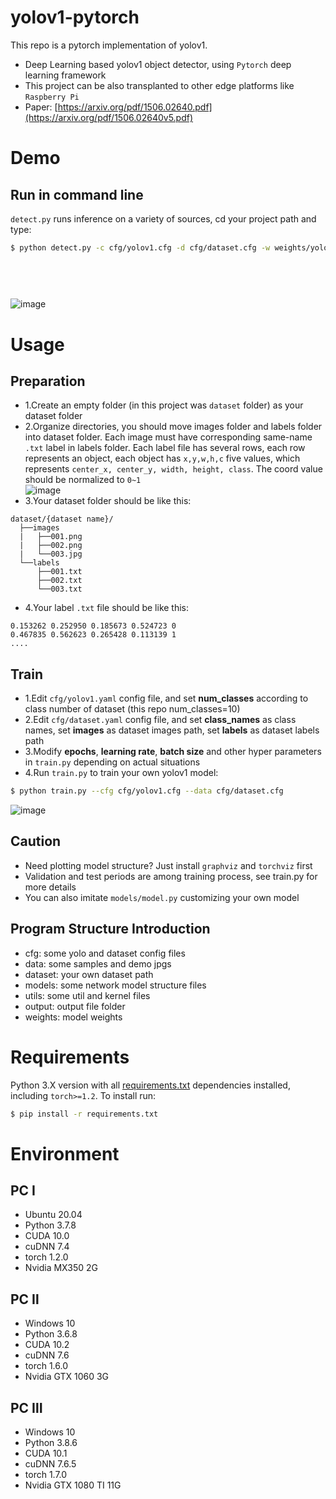 # yolov1-pytorch

This repo is a pytorch implementation of yolov1.

* Deep Learning based yolov1 object detector, using `Pytorch` deep learning framework
* This project can be also transplanted to other edge platforms like `Raspberry Pi`
* Paper: [https://arxiv.org/pdf/1506.02640.pdf](https://arxiv.org/pdf/1506.02640v5.pdf)

# Demo

## Run in command line

`detect.py` runs inference on a variety of sources, cd your project path and type:

```bash
$ python detect.py -c cfg/yolov1.cfg -d cfg/dataset.cfg -w weights/yolov1.pth --source 0  # webcam
                                                                                       file.jpg  # image 
                                                                                       file.mp4  # video
                                                                                       path/*.jpg # img folder path
                                                                                       path/*.mp4 # video folder path
```

![image](https://github.com/ivanwhaf/yolov1-pytorch/blob/master/data/samples/test_predict.jpg)

# Usage

## Preparation

* 1.Create an empty folder (in this project was `dataset` folder) as your dataset folder
* 2.Organize directories, you should move images folder and labels folder into dataset folder. Each image must have
  corresponding same-name `.txt` label in labels folder. Each label file has several rows, each row represents an
  object, each object has `x,y,w,h,c` five values, which represents `center_x, center_y, width, height, class`. The
  coord value should be normalized to `0~1`  
  ![image](https://github.com/ivanwhaf/yolov1-pytorch/blob/master/data/xywh.jpg)
* 3.Your dataset folder should be like this:

```
dataset/{dataset name}/
  ├──images
  |   ├──001.png
  |   ├──002.png
  |   └──003.jpg
  └──labels 
      ├──001.txt
      ├──002.txt
      └──003.txt
```

* 4.Your label `.txt` file should be like this:

```
0.153262 0.252950 0.185673 0.524723 0
0.467835 0.562623 0.265428 0.113139 1
....
```

## Train

* 1.Edit `cfg/yolov1.yaml` config file, and set **num_classes** according to class number of dataset (this repo
  num_classes=10)
* 2.Edit `cfg/dataset.yaml` config file, and set **class_names** as class names, set **images** as dataset images path,
  set **labels** as dataset labels path
* 3.Modify **epochs**, **learning rate**, **batch size** and other hyper parameters in `train.py` depending on actual
  situations
* 4.Run `train.py` to train your own yolov1 model:

```bash 
$ python train.py --cfg cfg/yolov1.cfg --data cfg/dataset.cfg
```

![image](https://github.com/ivanwhaf/yolov1-pytorch/blob/master/data/batch0.png)

## Caution

* Need plotting model structure? Just install `graphviz` and `torchviz` first
* Validation and test periods are among training process, see train.py for more details
* You can also imitate `models/model.py` customizing your own model

## Program Structure Introduction

* cfg: some yolo and dataset config files
* data: some samples and demo jpgs
* dataset: your own dataset path
* models: some network model structure files
* utils: some util and kernel files
* output: output file folder
* weights: model weights

# Requirements

Python 3.X version with all [requirements.txt](https://github.com/ivanwhaf/yolov1-pytorch/blob/master/requirements.txt)
dependencies installed, including `torch>=1.2`. To install run:

```bash
$ pip install -r requirements.txt
```

# Environment

## PC Ⅰ

* Ubuntu 20.04
* Python 3.7.8
* CUDA 10.0
* cuDNN 7.4
* torch 1.2.0
* Nvidia MX350 2G

## PC Ⅱ

* Windows 10
* Python 3.6.8
* CUDA 10.2
* cuDNN 7.6
* torch 1.6.0
* Nvidia GTX 1060 3G

## PC Ⅲ

* Windows 10
* Python 3.8.6
* CUDA 10.1
* cuDNN 7.6.5
* torch 1.7.0
* Nvidia GTX 1080 TI 11G